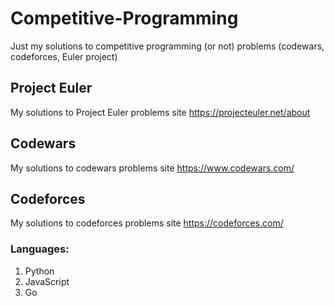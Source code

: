 # Competitive-Programming
Just my solutions to competitive programming (or not) problems (codewars, codeforces, Euler project)

## Project Euler
  My solutions to Project Euler problems site
  https://projecteuler.net/about

## Codewars
  My solutions to codewars problems site 
  https://www.codewars.com/

## Codeforces
  My solutions to codeforces problems site 
  https://codeforces.com/

 ### Languages:
  1. Python
  2. JavaScript
  3. Go
